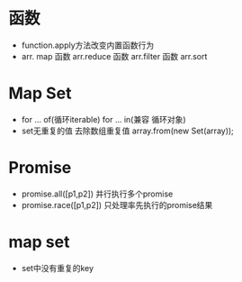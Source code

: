 # 函数
- function.apply方法改变内置函数行为
- arr. map 函数 arr.reduce 函数 arr.filter 函数 arr.sort

# Map Set
- for ... of(循环iterable) for ... in(兼容 循环对象)
- set无重复的值 去除数组重复值 array.from(new Set(array));
# Promise
- promise.all([p1,p2]) 并行执行多个promise
- promise.race([p1,p2]) 只处理率先执行的promise结果
# map set
- set中没有重复的key
